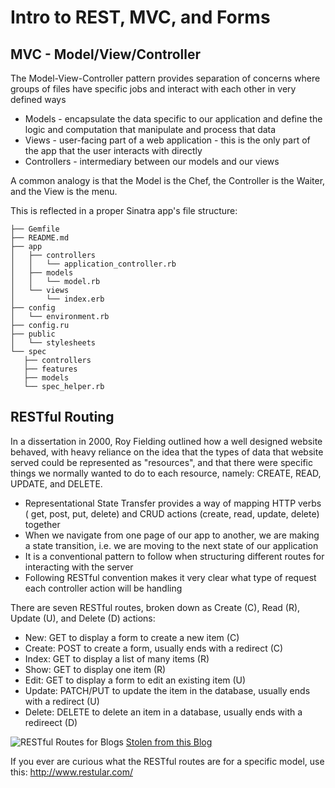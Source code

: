 # Intro to REST, MVC, and Forms


## MVC - Model/View/Controller

The Model-View-Controller pattern provides separation of concerns where groups of files have specific jobs and interact with each other in very defined ways
- Models - encapsulate the data specific to our application and define the logic and computation that manipulate and process that data
- Views - user-facing part of a web application - this is the only part of the app that the user interacts with directly
- Controllers - intermediary between our models and our views

A common analogy is that the Model is the Chef, the Controller is the Waiter, and the View is the menu.

This is reflected in a proper Sinatra app's file structure:

```
├── Gemfile
├── README.md
├── app
│   ├── controllers
│   │   └── application_controller.rb
│   ├── models
│   │   └── model.rb
│   └── views
│       └── index.erb
├── config
│   └── environment.rb
├── config.ru
├── public
│   └── stylesheets
└── spec
   ├── controllers
   ├── features
   ├── models
   └── spec_helper.rb

```

## RESTful Routing

In a dissertation in 2000, Roy Fielding outlined how a well designed website behaved, with heavy reliance on the idea that the types of data that website served could be represented as "resources", and that there were specific things we normally wanted to do to each resource, namely: CREATE, READ, UPDATE, and DELETE.

- Representational State Transfer provides a way of mapping HTTP verbs ( get, post, put, delete) and CRUD actions (create, read, update, delete) together
- When we navigate from one page of our app to another, we are making a state transition, i.e. we are moving to the next state of our application
- It is a conventional pattern to follow when structuring different routes for interacting with the server
- Following RESTful convention makes it very clear what type of request each controller action will be handling

There are seven RESTful routes, broken down as Create (C), Read (R), Update (U), and Delete (D) actions:
- New: GET to display a form to create a new item (C)
- Create: POST to create a form, usually ends with a redirect (C)
- Index: GET to display a list of many items (R)
- Show: GET to display one item (R)
- Edit: GET to display a form to edit an existing item (U)
- Update: PATCH/PUT to update the item in the database, usually ends with a redirect (U)
- Delete: DELETE to delete an item in a database, usually ends with a redireect (D)

![RESTful Routes for Blogs](https://miro.medium.com/max/1750/1*M0hdLsgbzelOFuq-1BVH-g.png)
[Stolen from this Blog](https://medium.com/@shubhangirajagrawal/the-7-restful-routes-a8e84201f206)

If you ever are curious what the RESTful routes are for a specific model, use this: http://www.restular.com/
